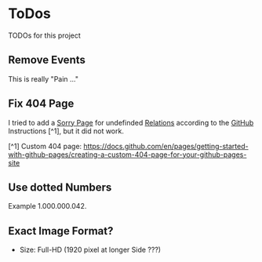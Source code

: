 # ToDos

TODOs for this project

## Remove Events

This is really "Pain ..."

## Fix 404 Page

I tried to add a [Sorry Page](404.md) for undefinded [Relations]() according to the [GitHub]() Instructions [^1], but it did not work. 

[^1] Custom 404 page: https://docs.github.com/en/pages/getting-started-with-github-pages/creating-a-custom-404-page-for-your-github-pages-site

## Use dotted Numbers

Example 1.000.000.042.

## Exact Image Format?

- Size: Full-HD (1920 pixel at longer Side ???)

